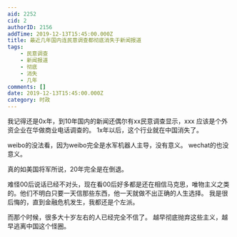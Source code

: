 ```yaml
---
aid: 2252
cid: 2
authorID: 2156
addTime: 2019-12-13T15:45:00.000Z
title: 最近几年国内连民意调查都彻底消失于新闻报道
tags:
    - 民意调查
    - 新闻报道
    - 彻底
    - 消失
    - 几年
comments: []
date: 2019-12-13T15:45:00.000Z
category: 时政
---
```


我记得还是0x年，到10年国内的新闻还偶尔有xx民意调查显示，xxx 应该是个外资企业在华做商业电话调查的。 1x年以后，这个行业就在中国消失了。

weibo的没法看，因为weibo完全是水军机器人主导，没有意义。 wechat的也没意义。

真的如美国将军所说，20年完全是在倒退。

难怪00后说话已经不对头，现在看00后好多都是还在相信马克思，唯物主义之类的。他们不明白只要一天信那些东西，他一天就做不出正确的人生选择。 我是很后悔的，直到金融危机发生，我都还是个左派。

而那个时候，很多大十岁左右的人已经完全不信了。 越早彻底抛弃这些主义，越早逃离中国这个怪圈。
